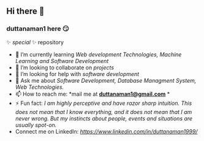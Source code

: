 ## Hi there 👋
### duttanaman1 here :smirk:
✨ _special_ ✨ repository

- 🌱 I’m currently learning *Web development Technologies, Machine Learning and Software Development*
- 👯 I’m looking to collaborate on *projects*
- 🤔 I’m looking for help with *software development*
- 💬 Ask me about *Software Development, Database Managment System, Web Technologies.*
- 📫 How to reach me: *mail me at **duttanaman1@gmail.com** *
- ⚡ Fun fact:  *I am highly perceptive and have razor sharp intuition. This does not mean that I know everything, and it does not mean that I am never wrong. But my instincts about people, events and situations are usually spot-on.* 
-    Connect me on LinkedIn: *https://www.linkedin.com/in/duttanaman1999/*
